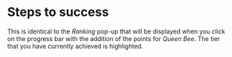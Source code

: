 # Steps to success

This is identical to the *Ranking* pop-up that will be displayed when you click on the progress bar with the addition of the points for *Queen Bee*. The tier that you have currently achieved is highlighted.